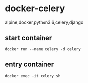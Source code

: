 # docker-celery
alpine,docker,python3.6,celery,django

## start container
```
docker run --name celery -d celery 
```

## entry container
```
docker exec -it celery sh
```
